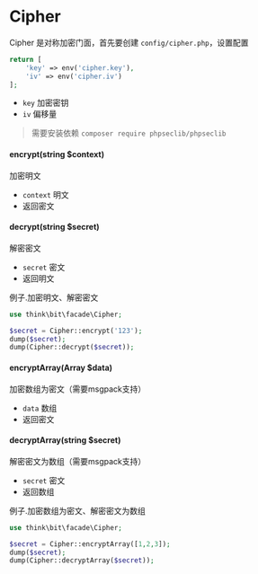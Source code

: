# Cipher

Cipher 是对称加密门面，首先要创建 `config/cipher.php`，设置配置

```php
return [
    'key' => env('cipher.key'),
    'iv' => env('cipher.iv')
];
```

- `key` 加密密钥
- `iv` 偏移量

> 需要安装依赖 `composer require phpseclib/phpseclib`

#### encrypt(string $context)

加密明文

- `context` 明文
- 返回密文

#### decrypt(string $secret)

解密密文

- `secret` 密文
- 返回明文

例子.加密明文、解密密文

```php
use think\bit\facade\Cipher;

$secret = Cipher::encrypt('123');
dump($secret);
dump(Cipher::decrypt($secret));
```

#### encryptArray(Array $data)

加密数组为密文（需要msgpack支持）

- `data` 数组
- 返回密文

#### decryptArray(string $secret)

解密密文为数组（需要msgpack支持）

- `secret` 密文
- 返回数组

例子.加密数组为密文、解密密文为数组

```php
use think\bit\facade\Cipher;

$secret = Cipher::encryptArray([1,2,3]);
dump($secret);
dump(Cipher::decryptArray($secret));
```

